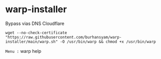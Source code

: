 # warp-installer
Bypass vias DNS Cloudflare

``
wget --no-check-certificate "https://raw.githubusercontent.com/burhansyam/warp-installer/main/warp.sh" -O /usr/bin/warp && chmod +x /usr/bin/warp
``

``
Menu :
``
warp help

